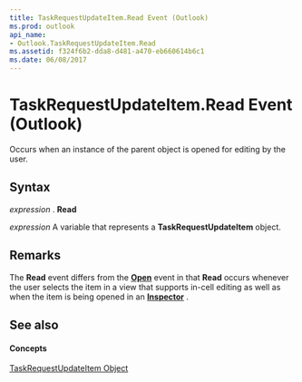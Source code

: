 ```yaml
---
title: TaskRequestUpdateItem.Read Event (Outlook)
ms.prod: outlook
api_name:
- Outlook.TaskRequestUpdateItem.Read
ms.assetid: f324f6b2-dda8-d481-a470-eb660614b6c1
ms.date: 06/08/2017
---
```



# TaskRequestUpdateItem.Read Event (Outlook)

Occurs when an instance of the parent object is opened for editing by the user. 


## Syntax

 _expression_ . **Read**

 _expression_ A variable that represents a **TaskRequestUpdateItem** object.


## Remarks

The **Read** event differs from the **[Open](taskrequestupdateitem-open-event-outlook.md)** event in that **Read** occurs whenever the user selects the item in a view that supports in-cell editing as well as when the item is being opened in an **[Inspector](inspector-object-outlook.md)** .


## See also


#### Concepts


[TaskRequestUpdateItem Object](taskrequestupdateitem-object-outlook.md)

